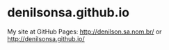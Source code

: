 denilsonsa.github.io
====================

My site at GitHub Pages: http://denilson.sa.nom.br/ or http://denilsonsa.github.io/
